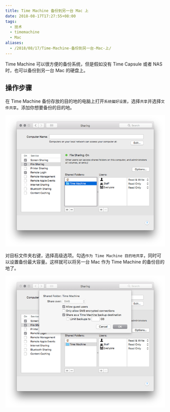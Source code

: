```yaml
---
title: Time Machine 备份到另一台 Mac 上
date: 2018-08-17T17:27:55+08:00
tags:
  - 技术
  - timemachine
  - Mac
aliases:
  - /2018/08/17/Time-Machine-备份到另一台-Mac-上/
---
```


Time Machine 可以很方便的备份系统，但是假如没有 Time Capsule 或者 NAS 时，也可以备份到另一台 Mac 的硬盘上。

<!--more-->

## 操作步骤

在 Time Machine 备份存放的目的地的电脑上打开`系统偏好设置`，选择`共享`并选择`文件共享`。添加你想要备份的目的地。

![Add Time Machine Folder](./Add_Time_Machine_Folder.png)

对目标文件夹右键，选择高级选项。勾选`作为 Time Machine 目的地共享`，同时可以设置备份最大容量。这样就可以将另一台 Mac 作为 Time Machine 的备份目的地了。

![Time Machine Advanced Settings](./Time_Machine_Advanced_Settings.png)
